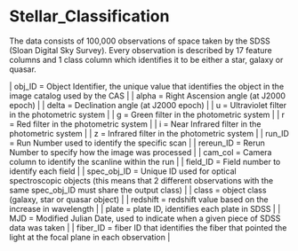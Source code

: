 # Stellar_Classification

The data consists of 100,000 observations of space taken by the SDSS (Sloan Digital Sky Survey). Every observation is described by 17 feature columns and 1 class column which identifies it to be either a star, galaxy or quasar.


| obj_ID = Object Identifier, the unique value that identifies the object in the image catalog used by the CAS                                                    |
| alpha = Right Ascension angle (at J2000 epoch)                                                                                                                  |
| delta = Declination angle (at J2000 epoch)                                                                                                                      |
| u = Ultraviolet filter in the photometric system                                                                                                                |
| g = Green filter in the photometric system                                                                                                                      |
| r = Red filter in the photometric system                                                                                                                        |
| i = Near Infrared filter in the photometric system                                                                                                              |
| z = Infrared filter in the photometric system                                                                                                                   |
| run_ID = Run Number used to identify the specific scan                                                                                                          |
| rereun_ID = Rerun Number to specify how the image was processed                                                                                                 |
| cam_col = Camera column to identify the scanline within the run                                                                                                 |
| field_ID = Field number to identify each field                                                                                                                  |
| spec_obj_ID = Unique ID used for optical spectroscopic objects (this means that 2 different observations with the same spec_obj_ID must share the output class) |
| class = object class (galaxy, star or quasar object)                                                                                                            |
| redshift = redshift value based on the increase in wavelength                                                                                                   |
| plate = plate ID, identifies each plate in SDSS                                                                                                                 |
| MJD = Modified Julian Date, used to indicate when a given piece of SDSS data was taken                                                                          |
| fiber_ID = fiber ID that identifies the fiber that pointed the light at the focal plane in each observation                                                     |

